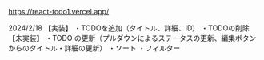 https://react-todo1.vercel.app/

2024/2/18
【実装】
・TODOを追加（タイトル、詳細、ID）
・TODOの削除
【未実装】
・TODO の更新（プルダウンによるステータスの更新、編集ボタンからのタイトル・詳細の更新）
・ソート
・フィルター
